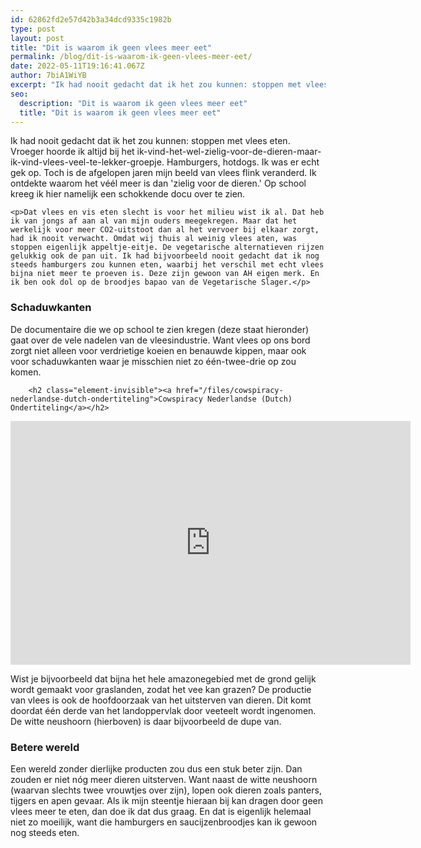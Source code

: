 ```yaml
---
id: 62862fd2e57d42b3a34dcd9335c1982b
type: post
layout: post
title: "Dit is waarom ik geen vlees meer eet"
permalink: /blog/dit-is-waarom-ik-geen-vlees-meer-eet/
date: 2022-05-11T19:16:41.067Z
author: 7biA1WiYB
excerpt: "Ik had nooit gedacht dat ik het zou kunnen: stoppen met vlees eten. Vroeger hoorde ik altijd bij het ik-vind-het-wel-zielig-voor-de-dieren-maar-ik-vind-vlees-veel-te-lekker-groepje. Hamburgers, hotdogs. Ik was er echt gek op. Toch is de afgelopen jaren mijn beeld van vlees flink veranderd. Ik ontdekte waarom het véél meer is dan 'zielig voor de dieren.' Op school kreeg ik hier namelijk een schokkende docu over te zien.   "
seo:
  description: "Dit is waarom ik geen vlees meer eet"
  title: "Dit is waarom ik geen vlees meer eet"
---
```

Ik had nooit gedacht dat ik het zou kunnen: stoppen met vlees eten. Vroeger hoorde ik altijd bij het ik-vind-het-wel-zielig-voor-de-dieren-maar-ik-vind-vlees-veel-te-lekker-groepje. Hamburgers, hotdogs. Ik was er echt gek op. Toch is de afgelopen jaren mijn beeld van vlees flink veranderd. Ik ontdekte waarom het véél meer is dan 'zielig voor de dieren.' Op school kreeg ik hier namelijk een schokkende docu over te zien.   

    <p>Dat vlees en vis eten slecht is voor het milieu wist ik al. Dat heb ik van jongs af aan al van mijn ouders meegekregen. Maar dat het werkelijk voor meer CO2-uitstoot dan al het vervoer bij elkaar zorgt, had ik nooit verwacht. Omdat wij thuis al weinig vlees aten, was stoppen eigenlijk appeltje-eitje. De vegetarische alternatieven rijzen gelukkig ook de pan uit. Ik had bijvoorbeeld nooit gedacht dat ik nog steeds hamburgers zou kunnen eten, waarbij het verschil met echt vlees bijna niet meer te proeven is. Deze zijn gewoon van AH eigen merk. En ik ben ook dol op de broodjes bapao van de Vegetarische Slager.</p>
<h3>Schaduwkanten</h3>
<p>De documentaire die we op school te zien kregen (deze staat hieronder) gaat over de vele nadelen van de vleesindustrie. Want vlees op ons bord zorgt niet alleen voor verdrietige koeien en benauwde kippen, maar ook voor schaduwkanten waar je misschien niet zo één-twee-drie op zou komen. </p>
<p><div class="media media-element-container media-default"><div id="file-535605" class="file file-video file-video-youtube">

        <h2 class="element-invisible"><a href="/files/cowspiracy-nederlandse-dutch-ondertiteling">Cowspiracy Nederlandse (Dutch) Ondertiteling</a></h2>
    
  
  <div class="content">
    <div class="media-youtube-video media-element file-default media-youtube-1">
  <iframe class="media-youtube-player" width="640" height="390" title="Cowspiracy Nederlandse (Dutch) Ondertiteling" src="https://www.youtube.com/embed/MsAyhb18Nx0?wmode=opaque&controls=" name="Cowspiracy Nederlandse (Dutch) Ondertiteling" frameborder="0" allowfullscreen="">Video van Cowspiracy Nederlandse (Dutch) Ondertiteling</iframe>
</div>
  </div>

  
</div>
</div>
<p>Wist je bijvoorbeeld dat bijna het hele amazonegebied met de grond gelijk wordt gemaakt voor graslanden, zodat het vee kan grazen? De productie van vlees is ook de hoofdoorzaak van het uitsterven van dieren. Dit komt doordat één derde van het landoppervlak door veeteelt wordt ingenomen. De witte neushoorn (hierboven) is daar bijvoorbeeld de dupe van. </p>
<h3>Betere wereld</h3>
<p>Een wereld zonder dierlijke producten zou dus een stuk beter zijn. Dan zouden er niet nóg meer dieren uitsterven. Want naast de witte neushoorn (waarvan slechts twee vrouwtjes over zijn), lopen ook dieren zoals panters, tijgers en apen gevaar. Als ik mijn steentje hieraan bij kan dragen door geen vlees meer te eten, dan doe ik dat dus graag. En dat is eigenlijk helemaal niet zo moeilijk, want die hamburgers en saucijzenbroodjes kan ik gewoon nog steeds eten. </p>  
